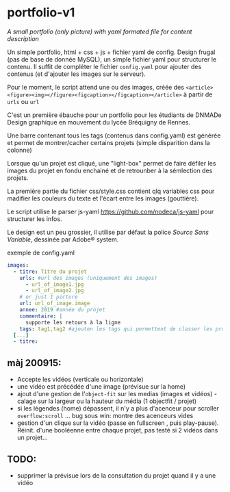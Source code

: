 # portfolio-v1
_A small portfolio (only picture) with yaml formated file for content description_

Un simple portfolio, html + css + js + fichier yaml de config.
Design frugal (pas de base de donnée MySQL), un simple fichier yaml pour structurer le contenu.
Il suffit de compléter le fichier `config.yaml` pour ajouter des contenus (et d'ajouter les images sur le serveur).

Pour le moment, le script attend une ou des images, créée des `<article><figure><img></figure><figcaption></figcaption></article>` à partir de `urls` ou `url`

C'est un première ébauche pour un portfolio pour les étudiants de DNMADe Design graphique en mouvement du lycée Bréquigny de Rennes.

Une barre contenant tous les tags (contenus dans config.yaml) est générée et permet de montrer/cacher certains projets (simple disparition dans la colonne)

Lorsque qu'un projet est cliqué, une "light-box" permet de faire défiler les images du projet en fondu enchainé et de retrounber à la sémlection des projets.

La première partie du fichier css/style.css contient qlq variables css pour madifier les couleurs du texte et l'écart entre les images (gouttière).

Le script utilise le parser js-yaml https://github.com/nodeca/js-yaml pour structurer les infos.

Le design est un peu grossier, il utilise par défaut la police *Source Sans Variable*, dessinée par Adobe® system.


exemple de config.yaml

```yaml
images:
  - titre: Titre du projet
    urls: #url des images (uniquement des images)
      - url_of_image1.jpg
      - url_of_image2.jpg
    # or just 1 picture
    url: url_of_image.image
    annee: 2019 #année du projet
    commentaire: |
      supporte les retours à la ligne
    tags: tag1,tag2 #ajouten les tags qui permettent de classer les projets
  [...]
  - titre: 
```

## màj 200915:
  - Accepte les vidéos (verticale ou horizontale)
  - une vidéo est précédée d'une image (prévisue sur la home)
  - ajout d'une gestion de l'`object-fit` sur les medias (images et vidéos) - calage sur la largeur ou la hauteur du média (1 objectfit / projet)
  - si les légendes (home) dépassent, il n'y a plus d'acenceur pour scroller `overflow:scroll` ... bug sous win: montre des acenceurs vides
  - gestion d'un clique sur la vidéo (passe en fullscreen , puis play-pause). Réinit. d'une booléenne entre chaque projet, pas testé si 2 vidéos dans un projet...
  
## TODO:
- supprimer la prévisue lors de la consultation du projet quand il y a une vidéo
